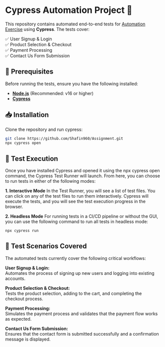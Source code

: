 # **Cypress Automation Project 🚀**  

This repository contains automated end-to-end tests for [Automation Exercise](https://automationexercise.com/login.) using **Cypress**. The tests cover:  

✅ User Signup & Login  
✅ Product Selection & Checkout  
✅ Payment Processing  
✅ Contact Us Form Submission  

## **📌 Prerequisites**  

Before running the tests, ensure you have the following installed:  

- **[Node.js](https://nodejs.org/)** (Recommended: v16 or higher)  
- **[Cypress](https://docs.cypress.io/app/get-started/install-cypress)**  

## **📥 Installation**  

Clone the repository and run cypress:  

```sh
git clone https://github.com/Shafin960/Assignment.git
npx cypress open
```
## **📝 Test Execution** 
Once you have installed Cypress and opened it using the npx cypress open command, the Cypress Test Runner will launch. From here, you can choose to run tests in either of the following modes:

**1. Interactive Mode**
In the Test Runner, you will see a list of test files. You can click on any of the test files to run them interactively. Cypress will execute the tests, and you will see the test execution progress in the browser.

**2. Headless Mode**
For running tests in a CI/CD pipeline or without the GUI, you can use the following command to run all tests in headless mode: 
```sh
npx cypress run
```
## **🧪 Test Scenarios Covered**
The automated tests currently cover the following critical workflows:

**User Signup & Login:**  
Automates the process of signing up new users and logging into existing accounts.  

**Product Selection & Checkout:**  
Tests the product selection, adding to the cart, and completing the checkout process.  

**Payment Processing:**  
Simulates the payment process and validates that the payment flow works as expected.  

**Contact Us Form Submission:**  
Ensures that the contact form is submitted successfully and a confirmation message is displayed.

